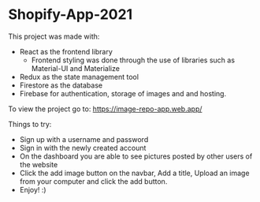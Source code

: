 # Shopify-App-2021

This project was made with:
- React as the frontend library
    - Frontend styling was done through the use of libraries such as Material-UI and Materialize
- Redux as the state management tool
- Firestore as the database 
- Firebase for authentication, storage of images and and hosting.

To view the project go to: 
https://image-repo-app.web.app/


Things to try:
- Sign up with a username and password
- Sign in with the newly created account
- On the dashboard you are able to see pictures posted by other users of the website
- Click the add image button on the navbar, Add a title, Upload an image from your computer and click the add button. 
- Enjoy! :)

